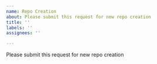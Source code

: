 ```yaml
---
name: Repo Creation
about: Please submit this request for new repo creation
title: ''
labels: ''
assignees: ''

---
```


Please submit this request for new repo creation
